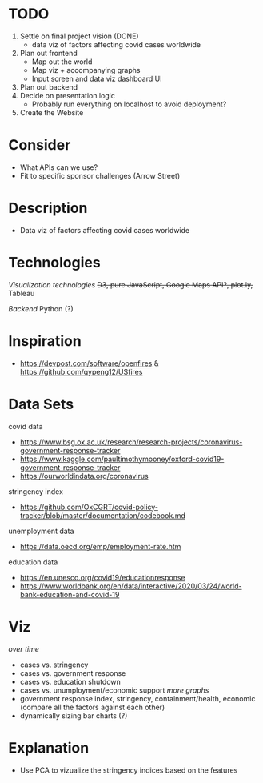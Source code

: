 # TODO
1. Settle on final project vision (DONE)
    - data viz of factors affecting covid cases worldwide
2. Plan out frontend
    - Map out the world
    - Map viz + accompanying graphs
    - Input screen and data viz dashboard UI
3. Plan out backend
4. Decide on presentation logic
    - Probably run everything on localhost to avoid deployment?
5. Create the Website

# Consider
  - What APIs can we use?
  - Fit to specific sponsor challenges (Arrow Street)

# Description
  - Data viz of factors affecting covid cases worldwide

# Technologies

*Visualization technologies*
~~D3, pure JavaScript, Google Maps API?, plot.ly,~~ Tableau

*Backend*
Python (?)

# Inspiration
 - https://devpost.com/software/openfires & https://github.com/qypeng12/USfires

# Data Sets
covid data
 - https://www.bsg.ox.ac.uk/research/research-projects/coronavirus-government-response-tracker
 - https://www.kaggle.com/paultimothymooney/oxford-covid19-government-response-tracker
 - https://ourworldindata.org/coronavirus
 
 stringency index
 - https://github.com/OxCGRT/covid-policy-tracker/blob/master/documentation/codebook.md
 
 unemployment data
 - https://data.oecd.org/emp/employment-rate.htm
 
 education data
 - https://en.unesco.org/covid19/educationresponse
 - https://www.worldbank.org/en/data/interactive/2020/03/24/world-bank-education-and-covid-19
 
 # Viz
 *over time*
 - cases vs. stringency
 - cases vs. government response 
 - cases vs. education shutdown
 - cases vs. unumployment/economic support
 *more graphs*
 - government response index, stringency, containment/health, economic (compare all the factors against each other)
 - dynamically sizing bar charts (?)
 
 # Explanation
 - Use PCA to vizualize the stringency indices based on the features
